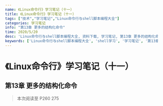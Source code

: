 ```yaml
---
name: 《Linux命令行》学习笔记（十一）
title: 《Linux命令行》学习笔记（十一）
tags: ["技术","学习笔记","Linux命令行与shell脚本编程大全"]
categories: 学习笔记
info: "第13章 更多的结构化命令"
time: 2020/5/20
desc: 'Linux命令行与shell脚本编程大全, 资料下载, 学习笔记, 第13章 更多的结构化命令'
keywords: ['Linux命令行与shell脚本编程大全', 'shell学习', '学习笔记', '第13章 更多的结构化命令']
---
```


# 《Linux命令行》学习笔记（十一）

## 第13章 更多的结构化命令



> 本次阅读至 P260  275